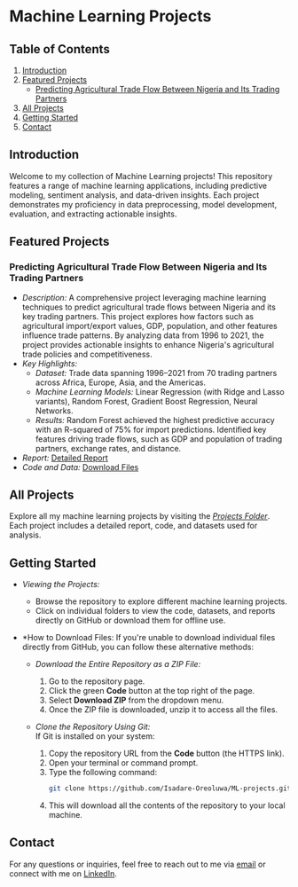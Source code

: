 # Machine Learning Projects

## Table of Contents
1. [Introduction](#introduction)  
2. [Featured Projects](#featured-projects)  
   - [Predicting Agricultural Trade Flow Between Nigeria and Its Trading Partners](#predicting-agricultural-trade-flow-between-nigeria-and-its-trading-partners)  
3. [All Projects](#all-projects)  
4. [Getting Started](#getting-started)  
5. [Contact](#contact)  

## Introduction  
Welcome to my collection of Machine Learning projects! This repository features a range of machine learning applications, including predictive modeling, sentiment analysis, and data-driven insights. Each project demonstrates my proficiency in data preprocessing, model development, evaluation, and extracting actionable insights.

## Featured Projects  

### Predicting Agricultural Trade Flow Between Nigeria and Its Trading Partners  
- *Description:* A comprehensive project leveraging machine learning techniques to predict agricultural trade flows between Nigeria and its key trading partners. This project explores how factors such as agricultural import/export values, GDP, population, and other features influence trade patterns. By analyzing data from 1996 to 2021, the project provides actionable insights to enhance Nigeria's agricultural trade policies and competitiveness. 
- *Key Highlights:*  
  - *Dataset:* Trade data spanning 1996–2021 from 70 trading partners across Africa, Europe, Asia, and the Americas.
  - *Machine Learning Models:* Linear Regression (with Ridge and Lasso variants), Random Forest, Gradient Boost Regression, Neural Networks.  
  - *Results:* Random Forest achieved the highest predictive accuracy with an R-squared of 75% for import predictions.
               Identified key features driving trade flows, such as GDP and population of trading partners, exchange rates, and distance.
- *Report:* [Detailed Report](https://github.com/Isadare-Oreoluwa/ML-projects/blob/main/Projects/Agricultural-Trade-Flow-Analysis/Report.pdf)  
- *Code and Data:* [Download Files](https://github.com/Isadare-Oreoluwa/ML-projects/tree/ML-main/Projects/Predicting%20Agricultural%20trade%20flow%20between%20Nigeria%20and%20her%20trading%20partners/Data%20and%20Code)  

## All Projects  
Explore all my machine learning projects by visiting the *[Projects Folder](https://github.com/Isadare-Oreoluwa/ML-projects/tree/ML-main/Projects)*. Each project includes a detailed report, code, and datasets used for analysis.

## Getting Started  

- *Viewing the Projects:*  
   - Browse the repository to explore different machine learning projects.  
   - Click on individual folders to view the code, datasets, and reports directly on GitHub or download them for offline use.  

- *How to Download Files:
  If you're unable to download individual files directly from GitHub, you can follow these alternative methods:
  - *Download the Entire Repository as a ZIP File:*  
    1. Go to the repository page.  
    2. Click the green **Code** button at the top right of the page.  
    3. Select **Download ZIP** from the dropdown menu.  
    4. Once the ZIP file is downloaded, unzip it to access all the files.  

  - *Clone the Repository Using Git:*  
    If Git is installed on your system:  
    1. Copy the repository URL from the **Code** button (the HTTPS link).  
    2. Open your terminal or command prompt.  
    3. Type the following command:  
       ```bash  
       git clone https://github.com/Isadare-Oreoluwa/ML-projects.git  
       ```  
    4. This will download all the contents of the repository to your local machine.  

## Contact  

For any questions or inquiries, feel free to reach out to me via [email](mailto:isadare.ore@gmail.com) or connect with me on [LinkedIn](https://www.linkedin.com/in/oreoluwa-isadare).
